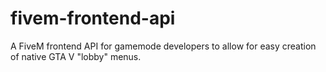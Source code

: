 # fivem-frontend-api
A FiveM frontend API for gamemode developers to allow for easy creation of native GTA V "lobby" menus.

